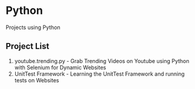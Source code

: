 # Python
Projects using Python


## Project List
1. youtube.trending.py - Grab Trending Videos on Youtube using Python with Selenium for Dynamic Websites
2. UnitTest Framework - Learning the UnitTest Framework and running tests on Websites